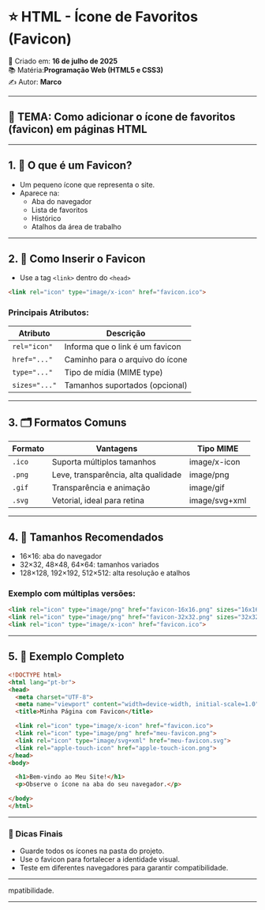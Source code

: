 
# ⭐ HTML - Ícone de Favoritos (Favicon)

📅 Criado em: **16 de julho de 2025**  
📚 Matéria:**Programação Web (HTML5 e CSS3)**  
✍️ Autor: **Marco**

---

## 🎯 TEMA: Como adicionar o ícone de favoritos (favicon) em páginas HTML

---

## 1. 🧠 O que é um Favicon?

- Um pequeno ícone que representa o site.
- Aparece na:
  - Aba do navegador
  - Lista de favoritos
  - Histórico
  - Atalhos da área de trabalho

---

## 2. 🔗 Como Inserir o Favicon

- Use a tag `<link>` dentro do `<head>`

```html
<link rel="icon" type="image/x-icon" href="favicon.ico">
```

### Principais Atributos:
| Atributo | Descrição |
|----------|-----------|
| `rel="icon"` | Informa que o link é um favicon |
| `href="..."` | Caminho para o arquivo do ícone |
| `type="..."` | Tipo de mídia (MIME type) |
| `sizes="..."` | Tamanhos suportados (opcional) |

---

## 3. 🗂️ Formatos Comuns

| Formato | Vantagens | Tipo MIME |
|---------|-----------|-----------|
| `.ico` | Suporta múltiplos tamanhos | image/x-icon |
| `.png` | Leve, transparência, alta qualidade | image/png |
| `.gif` | Transparência e animação | image/gif |
| `.svg` | Vetorial, ideal para retina | image/svg+xml |

---

## 4. 📐 Tamanhos Recomendados

- 16×16: aba do navegador
- 32×32, 48×48, 64×64: tamanhos variados
- 128×128, 192×192, 512×512: alta resolução e atalhos

### Exemplo com múltiplas versões:

```html
<link rel="icon" type="image/png" href="favicon-16x16.png" sizes="16x16">
<link rel="icon" type="image/png" href="favicon-32x32.png" sizes="32x32">
<link rel="icon" type="image/x-icon" href="favicon.ico">
```

---

## 5. 🧪 Exemplo Completo

```html
<!DOCTYPE html>
<html lang="pt-br">
<head>
  <meta charset="UTF-8">
  <meta name="viewport" content="width=device-width, initial-scale=1.0">
  <title>Minha Página com Favicon</title>

  <link rel="icon" type="image/x-icon" href="favicon.ico">
  <link rel="icon" type="image/png" href="meu-favicon.png">
  <link rel="icon" type="image/svg+xml" href="meu-favicon.svg">
  <link rel="apple-touch-icon" href="apple-touch-icon.png">
</head>
<body>

  <h1>Bem-vindo ao Meu Site!</h1>
  <p>Observe o ícone na aba do seu navegador.</p>

</body>
</html>
```

---

### 📌 Dicas Finais

- Guarde todos os ícones na pasta do projeto.
- Use o favicon para fortalecer a identidade visual.
- Teste em diferentes navegadores para garantir compatibilidade.

---
mpatibilidade.

---
